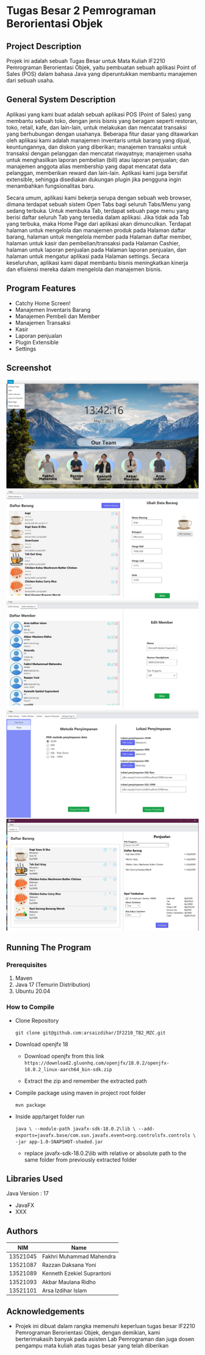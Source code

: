 # Tugas Besar 2 Pemrograman Berorientasi Objek

## Project Description

Projek ini adalah sebuah Tugas Besar untuk Mata Kuliah IF2210 Pemrograman Berorientasi Objek, yaitu pembuatan sebuah aplikasi Point of Sales (POS) dalam bahasa Java yang diperuntukkan membantu manajemen dari sebuah usaha.

## General System Description

Aplikasi yang kami buat adalah sebuah aplikasi POS (Point of Sales) yang membantu sebuah toko, dengan jenis bisnis yang beragam seperti restoran, toko, retail, kafe, dan lain-lain,  untuk melakukan dan mencatat transaksi yang berhubungan dengan usahanya. Beberapa fitur dasar yang ditawarkan oleh aplikasi kami adalah manajemen inventaris untuk barang yang dijual, keuntungannya, dan diskon yang diberikan; manajemen transaksi untuk transaksi dengan pelanggan dan mencatat riwayatnya; manajemen usaha untuk menghasilkan laporan pembelian (bill) atau laporan penjualan; dan manajemen anggota alias membership yang dapat mencatat data pelanggan, memberikan reward dan lain-lain. Aplikasi kami juga bersifat extensible, sehingga disediakan dukungan plugin jika pengguna ingin menambahkan fungsionalitas baru.

Secara umum, aplikasi kami bekerja serupa dengan sebuah web browser, dimana terdapat sebuah sistem Open Tabs bagi seluruh Tabs/Menu yang sedang terbuka. Untuk membuka Tab, terdapat sebuah page menu yang berisi daftar seluruh Tab yang tersedia dalam aplikasi. Jika tidak ada Tab yang terbuka, maka Home Page dari aplikasi akan dimunculkan. Terdapat halaman untuk mengelola dan manajemen produk pada Halaman daftar barang, halaman untuk mengelola member pada Halaman daftar member, halaman untuk kasir dan pembelian/transaksi pada Halaman Cashier, halaman untuk laporan penjualan pada Halaman laporan penjualan, dan halaman untuk mengatur aplikasi pada Halaman settings.  Secara keseluruhan, aplikasi kami dapat membantu bisnis meningkatkan kinerja dan efisiensi mereka dalam mengelola dan manajemen bisnis.

## Program Features

* Catchy Home Screen!
* Manajemen Inventaris Barang
* Manajemen Pembeli dan Member
* Manajemen Transaksi
* Kasir
* Laporan penjualan
* Plugin Extensible
* Settings

## Screenshot

![Screenshot 1](images/image6.png)
![Screenshot 2](images/image3.png)
![Screenshot 3](images/image9.png)
![Screenshot 4](images/image4.png)
![Screenshot 5](images/screenshot_cashier.jpg)


## Running The Program

### Prerequisites

1. Maven
2. Java 17 (Temurin Distribution)
3. Ubuntu 20.04

### How to Compile

- Clone Repository

    `git clone git@github.com:arsaizdihar/IF2210_TB2_MZC.git`

- Download openjfx 18

    - Download openjfx from this link
`https://download2.gluonhq.com/openjfx/18.0.2/openjfx-18.0.2_linux-aarch64_bin-sdk.zip`

    - Extract the zip and remember the extracted path

- Compile package using maven in project root folder

    `mvn package`

- Inside app/target folder run

    `
java \
--module-path javafx-sdk-18.0.2\lib \
--add-exports=javafx.base/com.sun.javafx.event=org.controlsfx.controls \
-jar app-1.0-SNAPSHOT-shaded.jar
`

    - replace javafx-sdk-18.0.2\lib with relative or absolute path to the same folder from previously extracted folder

## Libraries Used

Java Version : 17

* JavaFX
* XXX

## Authors

| NIM       | Name                        |
|-----------|-----------------------------|
| 13521045  | Fakhri Muhammad Mahendra    |
| 13521087  | Razzan Daksana Yoni         |
| 13521089  | Kenneth Ezekiel Suprantoni  |
| 13521093  | Akbar Maulana Ridho         |
| 13521101  | Arsa Izdihar Islam          |

## Acknowledgements

* Projek ini dibuat dalam rangka memenuhi keperluan tugas besar IF2210 Pemrograman Berorientasi Objek, dengan demikian, kami berterimakasih banyak pada asisten Lab Pemrograman dan juga dosen pengampu mata kuliah atas tugas besar yang telah diberikan

